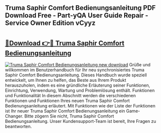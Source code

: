 ## Truma Saphir Comfort Bedienungsanleitung PDF Download Free - Part-yQA User Guide Repair - Service Owner Edition vCyyz

# <h2><a href="http://df1bfb7.blite.top/?on=Truma+Saphir+Comfort+Bedienungsanleitung">🔗Download 👉🔴 Truma Saphir Comfort Bedienungsanleitung</a></h2>

[![Truma Saphir Comfort Bedienungsanleitung new download](https://i.imgur.com/lujVjoI.png)](http://df1bfb7.blite.top/?on=Truma+Saphir+Comfort+Bedienungsanleitung)
Grüße und willkommen im Benutzerhandbuch für Ihr neu synchronisiertes Truma Saphir Comfort Bedienungsanleitung. Dieses Handbuch wurde speziell entwickelt, um Ihnen zu helfen, das Beste aus Ihrem Produkt herauszuholen, indem es eine gründliche Erläuterung seiner Funktionen, Einrichtung, Verwendung, Wartung und Problemlösung enthält. Funktionen und Funktionalität In diesem Abschnitt werden die verschiedenen Funktionen und Funktionen Ihres neuen Truma Saphir Comfort Bedienungsanleitung erläutert. Mit Funktionen wie der Liste der Funktionen ist Ihr neuer Truma Saphir Comfort Bedienungsanleitung ein Game-Changer. Bitte zögern Sie nicht, Truma Saphir Comfort Bedienungsanleitung. Unser Kundensupport-Team ist bereit, Ihre Fragen zu beantworten.
